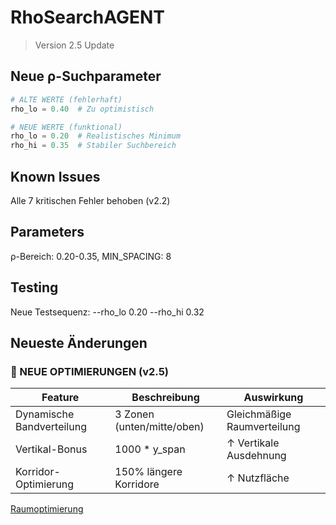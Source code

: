 # RhoSearchAGENT
> Version 2.5 Update

## Neue ρ-Suchparameter
```python
# ALTE WERTE (fehlerhaft)
rho_lo = 0.40  # Zu optimistisch

# NEUE WERTE (funktional)
rho_lo = 0.20  # Realistisches Minimum
rho_hi = 0.35  # Stabiler Suchbereich
```

## Known Issues
Alle 7 kritischen Fehler behoben (v2.2)

## Parameters
ρ-Bereich: 0.20-0.35, MIN_SPACING: 8

## Testing
Neue Testsequenz: --rho_lo 0.20 --rho_hi 0.32

## Neueste Änderungen
### 🔧 NEUE OPTIMIERUNGEN (v2.5)
| Feature                      | Beschreibung                          | Auswirkung               |
|------------------------------|---------------------------------------|--------------------------|
| Dynamische Bandverteilung    | 3 Zonen (unten/mitte/oben)            | Gleichmäßige Raumverteilung |
| Vertikal-Bonus               | 1000 * y_span                         | ↑ Vertikale Ausdehnung |
| Korridor-Optimierung         | 150% längere Korridore                | ↑ Nutzfläche          |

[Raumoptimierung](#raumoptimierung)
